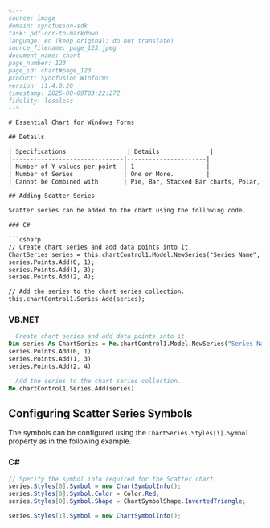 ```html
<!-- 
source: image
domain: syncfusion-sdk
task: pdf-ocr-to-markdown
language: en (keep original; do not translate)
source_filename: page_123.jpeg
document_name: chart
page_number: 123
page_id: chart#page_123
product: Syncfusion Winforms
version: 11.4.0.26
timestamp: 2025-08-09T03:22:27Z
fidelity: lossless
-->

# Essential Chart for Windows Forms

## Details

| Specifications                 | Details              |
|-------------------------------|----------------------|
| Number of Y values per point  | 1                    |
| Number of Series              | One or More.         |
| Cannot be Combined with       | Pie, Bar, Stacked Bar charts, Polar, Radar. |

## Adding Scatter Series

Scatter series can be added to the chart using the following code.

### C#

```csharp
// Create chart series and add data points into it.
ChartSeries series = this.chartControl1.Model.NewSeries("Series Name", ChartSeriesType.Scatter);
series.Points.Add(0, 1);
series.Points.Add(1, 3);
series.Points.Add(2, 4);

// Add the series to the chart series collection.
this.chartControl1.Series.Add(series);
```

### VB.NET

```vb
' Create chart series and add data points into it.
Dim series As ChartSeries = Me.chartControl1.Model.NewSeries("Series Name", ChartSeriesType.Scatter)
series.Points.Add(0, 1)
series.Points.Add(1, 3)
series.Points.Add(2, 4)

' Add the series to the chart series collection.
Me.chartControl1.Series.Add(series)
```

## Configuring Scatter Series Symbols

The symbols can be configured using the `ChartSeries.Styles[i].Symbol` property as in the following example.

### C#

```csharp
// Specify the symbol info required for the Scatter chart.
series.Styles[0].Symbol = new ChartSymbolInfo();
series.Styles[0].Symbol.Color = Color.Red;
series.Styles[0].Symbol.Shape = ChartSymbolShape.InvertedTriangle;

series.Styles[1].Symbol = new ChartSymbolInfo();
```

<!-- tags: [Windows Forms, Chart Control, Scatter Series, Syncfusion] keywords: [chart, scatter, series, windows forms, syncfusion, essential chart, data points, series type, styles, symbols] -->
```